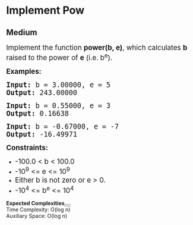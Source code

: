 # Implement Pow
## Medium
<div class="problems_problem_content__Xm_eO"><p><span style="font-size: 14pt;">Implement the function <strong>power(b, e)</strong>, which calculates <strong>b</strong> raised to the power of <strong>e</strong> (i.e. b<sup>e</sup>).</span></p>
<p><span style="font-size: 14pt;"><strong>Examples:</strong></span></p>
<pre><span style="font-size: 14pt;"><strong>Input:</strong> b = 3.00000, e = 5</span><br><span style="font-size: 14pt;"><strong>Output:</strong> 243.00000</span></pre>
<pre><span style="font-size: 14pt;"><strong>Input:</strong> b = 0.55000, e = 3</span><br><span style="font-size: 14pt;"><strong>Output:</strong> 0.16638</span></pre>
<pre><span style="font-size: 14pt;"><strong>Input:</strong> b = -0.67000, e = -7</span><br><span style="font-size: 14pt;"><strong>Output:</strong> -16.49971</span></pre>
<p><span style="font-size: 14pt;"><strong>Constraints:</strong></span></p>
<ul>
<li><span style="font-size: 14pt;">-100.0 &lt; b &lt; 100.0</span></li>
<li><span style="font-size: 14pt;">-10<sup>9</sup> &lt;= e &lt;= 10<sup>9</sup></span></li>
<li><span style="font-size: 14pt;">Either b is not zero or e &gt; 0.</span></li>
<li><span style="font-size: 14pt;">-10<sup>4</sup> &lt;= b<sup>e</sup> &lt;= 10<sup>4</sup></span></li>
</ul></div>

<div class="problems_accordion_tags__JJ2DX problems_active_tags__3RExF "><div class="active title problems_active_tag_title__cgl9e"><div class="problems_tag_container__kWANg"><strong>Expected Complexities</strong><button class="ui mini circular icon button problems_tag_dropdown__x6C2I"><i aria-hidden="true" class="dropdown icon"></i></button></div></div><div class="ui divider g-m-0"></div><div class="content active"><div class="ui labels"><div target="_blank" class="ui label">Time Complexity: O(log n)</div><div target="_blank" class="ui label">Auxiliary Space: O(log n)</div></div></div></div>